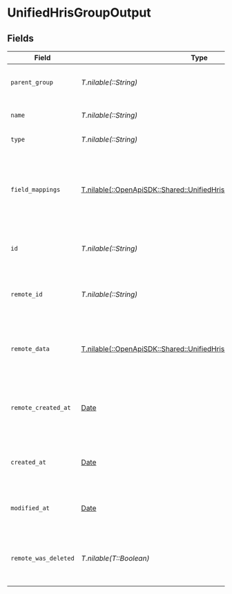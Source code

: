 # UnifiedHrisGroupOutput


## Fields

| Field                                                                                                                              | Type                                                                                                                               | Required                                                                                                                           | Description                                                                                                                        | Example                                                                                                                            |
| ---------------------------------------------------------------------------------------------------------------------------------- | ---------------------------------------------------------------------------------------------------------------------------------- | ---------------------------------------------------------------------------------------------------------------------------------- | ---------------------------------------------------------------------------------------------------------------------------------- | ---------------------------------------------------------------------------------------------------------------------------------- |
| `parent_group`                                                                                                                     | *T.nilable(::String)*                                                                                                              | :heavy_minus_sign:                                                                                                                 | The UUID of the parent group                                                                                                       | 801f9ede-c698-4e66-a7fc-48d19eebaa4f                                                                                               |
| `name`                                                                                                                             | *T.nilable(::String)*                                                                                                              | :heavy_minus_sign:                                                                                                                 | The name of the group                                                                                                              | Engineering Team                                                                                                                   |
| `type`                                                                                                                             | *T.nilable(::String)*                                                                                                              | :heavy_minus_sign:                                                                                                                 | The type of the group                                                                                                              | DEPARTMENT                                                                                                                         |
| `field_mappings`                                                                                                                   | [T.nilable(::OpenApiSDK::Shared::UnifiedHrisGroupOutputFieldMappings)](../../models/shared/unifiedhrisgroupoutputfieldmappings.md) | :heavy_minus_sign:                                                                                                                 | The custom field mappings of the object between the remote 3rd party & Panora                                                      | {<br/>"custom_field_1": "value1",<br/>"custom_field_2": "value2"<br/>}                                                             |
| `id`                                                                                                                               | *T.nilable(::String)*                                                                                                              | :heavy_minus_sign:                                                                                                                 | The UUID of the group record                                                                                                       | 801f9ede-c698-4e66-a7fc-48d19eebaa4f                                                                                               |
| `remote_id`                                                                                                                        | *T.nilable(::String)*                                                                                                              | :heavy_minus_sign:                                                                                                                 | The remote ID of the group in the context of the 3rd Party                                                                         | group_1234                                                                                                                         |
| `remote_data`                                                                                                                      | [T.nilable(::OpenApiSDK::Shared::UnifiedHrisGroupOutputRemoteData)](../../models/shared/unifiedhrisgroupoutputremotedata.md)       | :heavy_minus_sign:                                                                                                                 | The remote data of the group in the context of the 3rd Party                                                                       | {<br/>"raw_data": {<br/>"additional_field": "some value"<br/>}<br/>}                                                               |
| `remote_created_at`                                                                                                                | [Date](https://ruby-doc.org/stdlib-2.6.1/libdoc/date/rdoc/Date.html)                                                               | :heavy_minus_sign:                                                                                                                 | The date when the group was created in the 3rd party system                                                                        | 2024-10-01T12:00:00Z                                                                                                               |
| `created_at`                                                                                                                       | [Date](https://ruby-doc.org/stdlib-2.6.1/libdoc/date/rdoc/Date.html)                                                               | :heavy_minus_sign:                                                                                                                 | The created date of the group record                                                                                               | 2024-10-01T12:00:00Z                                                                                                               |
| `modified_at`                                                                                                                      | [Date](https://ruby-doc.org/stdlib-2.6.1/libdoc/date/rdoc/Date.html)                                                               | :heavy_minus_sign:                                                                                                                 | The last modified date of the group record                                                                                         | 2024-10-01T12:00:00Z                                                                                                               |
| `remote_was_deleted`                                                                                                               | *T.nilable(T::Boolean)*                                                                                                            | :heavy_minus_sign:                                                                                                                 | Indicates if the group was deleted in the remote system                                                                            | false                                                                                                                              |